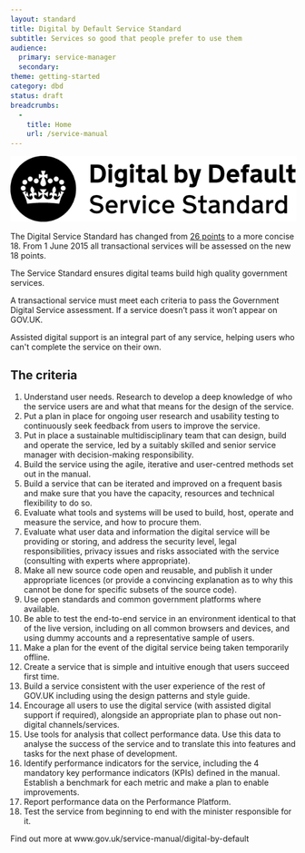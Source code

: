 ```yaml
---
layout: standard
title: Digital by Default Service Standard
subtitle: Services so good that people prefer to use them
audience:
  primary: service-manager
  secondary:
theme: getting-started
category: dbd
status: draft
breadcrumbs:
  -
    title: Home
    url: /service-manual
---
```


<div class="intro">

  <img src="/service-manual/assets/images/DbD-kitemark.png" />

  <p>
    The Digital Service Standard has changed from <a href="/service-manual/digital-by-default-26-points/">26 points</a> to a more concise 18. From 1 June 2015 all transactional services will be assessed on the new 18 points.
  </p>

  <p>
    The Service Standard ensures digital teams build high quality government services.
  </p>

  <p>
    A transactional service must meet each criteria to pass the Government Digital Service assessment. If a service doesn’t pass it won’t appear on GOV.UK.
  </p>

  <p>
    Assisted digital support is an integral part of any service, helping users who can't complete the service on their own.
  </p>

</div>

<h2>The criteria</h2>

<ol class="standard updated-standard">
  <li id="criterion-1">
    <div class="point">
      Understand user needs. Research to develop a deep knowledge of who the service users are and what that means for the design of the service.
    </div>
  </li>
  <li id="criterion-2">
    <div class="point">
      Put a plan in place for ongoing user research and usability testing to continuously seek feedback from users to improve the service.
    </div>
  </li>
  <li id="criterion-3">
    <div class="point">
      Put in place a sustainable multidisciplinary team that can design, build and operate the service, led by a suitably skilled and senior service manager with decision-making responsibility.
    </div>
  </li>
  <li id="criterion-4">
    <div class="point">
      Build the service using the agile, iterative and user-centred methods set out in the manual.
    </div>
  </li>
  <li id="criterion-5">
    <div class="point">
      Build a service that can be iterated and improved on a frequent basis and make sure that you have the capacity, resources and technical flexibility to do so.
    </div>
  </li>
  <li id="criterion-6">
    <div class="point">
      Evaluate what tools and systems will be used to build, host, operate and measure the service, and how to procure them.
    </div>
  </li>
  <li id="criterion-7">
    <div class="point">
      Evaluate what user data and information the digital service will be providing or storing, and address the security level, legal responsibilities, privacy issues and risks associated with the service (consulting with experts where appropriate).
    </div>
  </li>
  <li id="criterion-8">
    <div class="point">
      Make all new source code open and reusable, and publish it under appropriate licences (or provide a convincing explanation as to why this cannot be done for specific subsets of the source code).
    </div>
  </li>
  <li id="criterion-9">
    <div class="point">
      Use open standards and common government platforms where available.
    </div>
  </li>
  <li id="criterion-10">
    <div class="point">
      Be able to test the end-to-end service in an environment identical to that of the live version, including on all common browsers and devices, and using dummy accounts and a representative sample of users.
    </div>
  </li>
  <li id="criterion-11">
    <div class="point">
      Make a plan for the event of the digital service being taken temporarily offline.
    </div>
  </li>
  <li id="criterion-12">
    <div class="point">
      Create a service that is simple and intuitive enough that users succeed first time.
    </div>
  </li>
  <li id="criterion-13">
    <div class="point">
      Build a service consistent with the user experience of the rest of GOV.UK including using the design patterns and style guide.
    </div>
  </li>
  <li id="criterion-14">
    <div class="point">
      Encourage all users to use the digital service (with assisted digital support if required), alongside an appropriate plan to phase out non-digital channels/services.
    </div>
  </li>
  <li id="criterion-15">
    <div class="point">
      Use tools for analysis that collect performance data. Use this data to analyse the success of the service and to translate this into features and tasks for the next phase of development.
    </div>
  </li>
  <li id="criterion-16">
    <div class="point">
      Identify performance indicators for the service, including the 4 mandatory key performance indicators (KPIs) defined in the manual. Establish a benchmark for each metric and make a plan to enable improvements.
    </div>
  </li>
  <li id="criterion-17">
    <div class="point">
      Report performance data on the Performance Platform.
    </div>
  </li>
  <li id="criterion-18">
    <div class="point">
      Test the service from beginning to end with the minister responsible for it.
    </div>
  </li>
</ol>

<p class="print-footer"><span>Find out more at www.gov.uk/service-manual/digital-by-default</span></p>
